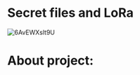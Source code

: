 # Secret files and LoRa
![6AvEWXslt9U](https://github.com/user-attachments/assets/6bae6628-15b8-46bb-81f7-5e26280c394d)

# About project: 


